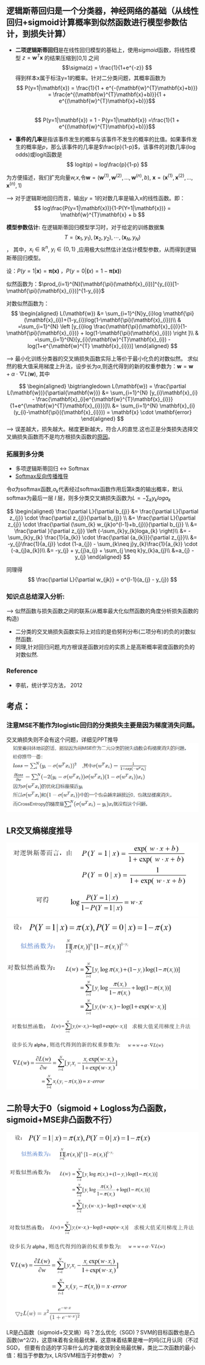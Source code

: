 ## 逻辑斯蒂回归是一个分类器，神经网络的基础（从线性回归+sigmoid计算概率到似然函数进行模型参数估计，到损失计算）
* **二项逻辑斯蒂回归**是在线性回归模型的基础上，使用*sigmoid*函数，将线性模型 $z =  \mathbf{w}^{T}\mathbf{x}$ 
的结果压缩到[0,1] 之间
$$\sigma(z) = \frac{1}{1+e^{-z}} $$
得到样本x属于标注y=1的概率。针对二分类问题，其概率函数为
$$ P(y=1|\mathbf{x}) = \frac{1}{1 + e^{-(\mathbf{w}^{T}\mathbf{x}+b)}} = \frac{e^{(\mathbf{w}^{T}\mathbf{x}+b)}}{1 + e^{(\mathbf{w}^{T}\mathbf{x}+b)}}$$  
$$ P(y=1|\mathbf{x}) = 1 - P(y=1|\mathbf{x}) =\frac{1}{1 + e^{(\mathbf{w}^{T}\mathbf{x}+b)}}$$

* **事件的几率**是指该事件发生的概率与该事件不发生的概率的比值。如果事件发生的概率是*p*，那么该事件的几率是$\frac{p}{1-p}$，该事件的对数几率(log odds)或logit函数是
$$ logit(p) = log\frac{p}{1-p} $$

为方便描述，我们扩充向量*w,x*,令$\mathbf{w} = (\mathbf{w}^{(1)},\mathbf{w}^{(2)},\dots,\mathbf{w}^{(n)},b)$, $\mathbf{x} = (\mathbf{x}^{(1)},\mathbf{x}^{(2)},\dots,\mathbf{x}^{(n)},1)$

--> 对于逻辑斯地回归而言，输出$y=1$的对数几率是输入x的线性函数。即：
$$ log\frac{P(y=1|\mathbf{x})}{1-P(Y=1|\mathbf{x})} = \mathbf{w}^{T}\mathbf{x} + b $$

**模型参数估计:** 在逻辑斯蒂回归模型学习时，对于给定的训练数据集
$$T={(\mathbf{x}_{1},y_{1}),(\mathbf{x}_{2},y_{2}),\cdots,(\mathbf{x}_{N},y_{N})}$$，
其中，$x_{i}\in \mathbb{R}^{n}$, $y_{i} \in \{0,1\}$ ,应用极大似然估计法估计模型参数，从而得到逻辑斯蒂回归模型。

设：$P(y=1|\mathbf{x}) = \mathbf{\pi(x)}$ ，$P(y=0|\mathbf(x) = 1 - \mathbf{\pi(x)})$

似然函数为：$\prod_{i=1}^{N}[\mathbf{\pi}(\mathbf{x}_{i})]^{y_{i}}[1-\mathbf{\pi}(\mathbf{x}_{i})]^{1-y_{i}}$

对数似然函数为：
$$
\begin{aligned}
L(\mathbf{w}) &= \sum_{i=1}^{N}y_{i}log \mathbf{\pi}(\mathbf{x}_{i})+(1-y_{i})log(1-\mathbf{\pi}(\mathbf{x}_{i}))\\
& =\sum_{i=1}^{N} \left [y_{i}log \frac{\mathbf{\pi}(\mathbf{x}_{i})}{1-\mathbf{\pi}(\mathbf{x}_{i})} + log(1-\mathbf{\pi}(\mathbf{x}_{i})) \right ]\\
& =\sum_{i=1}^{N}[y_{i}(\mathbf{w}^{T}\mathbf{x}_{i}) - log(1+e^{\mathbf{w}^{T} \mathbf{x}_{i}})]
\end{aligned}
$$

--> 最小化训练分类器的交叉熵损失函数实际上等价于最小化负的对数似然。
求似然的极大值采用梯度上升法，设步长为$\alpha$,则迭代得到的新的权重参数为：$\mathbf{w} = \mathbf{w} + \alpha \cdot \bigtriangledown L(\mathbf{w})$, 其中 

$$
\begin{aligned}
\bigtriangledown L(\mathbf{w}) = \frac{\partial L(\mathbf{w})}{\partial{\mathbf{w}}} &= \sum_{i=1}^{N} [y_{i}\mathbf{x}_{i} - \frac{\mathbf{x}_{i}e^{\mathbf{w}^{T}\mathbf{x}_{i}}}{1+e^{\mathbf{w}^{T}\mathbf{x}_{i}}}]\\
&= \sum_{i=1}^{N} \mathbf{x}_{i}(y_{i}-\mathbf{\pi}({\mathbf{x}_{i}})) = \mathbf{x} \cdot \mathbf{error}
\end{aligned}
$$
--> 误差越大，损失越大。梯度更新越大，符合人的直觉.这也正是分类损失选择交叉熵损失函数而不是均方根损失函数的[原因](https://blog.csdn.net/u014313009/article/details/51043064)。

<!-- $$
\begin{aligned}
x ={}& a+b+c+{} \\
&d+e+f+g
\end{aligned}
$$ -->

### 拓展到多分类
* 多项逻辑斯蒂回归 <-> Softmax
* [Softmax反向传播推导](https://zhuanlan.zhihu.com/p/25723112)

令*a*为softmax函数,$a_{k}$代表经过softmax函数作用后第*k*类的输出概率，默认softmax为最后一层 *l* 层，则多分类交叉熵损失函数为$L = -\sum_{k}y_{k}loga_{k}$


$$
\begin{aligned}
\frac{\partial L}{\partial b_{j}} &= \frac{\partial L}{\partial z_{j}} \cdot \frac{\partial z_{j}}{\partial b_{j}} \\
&= \frac{\partial L}{\partial z_{j}} \cdot \frac{\partial (\sum_{k} w_{jk}o^{l-1}+b_{j})}{\partial b_{j}} \\
&= \frac{\partial }{\partial z_{j}} \left (-\sum_{k}y_{k}loga_{k} \right)\\
&= -\sum_{k}y_{k} \frac{1}{a_{k}} \cdot \frac{\partial {a_{k}}}{\partial z_{j}}\\
&= -y_{j}\frac{1}{a_{j}} \cdot (1-a_{j}) - \sum_{k\neq j}y_{k}\frac{1}{a_{k}} \cdot (-a_{j}a_{k})\\
&= -y_{j} + y_{j}a_{j} + \sum_{j \neq k}y_{k}a_{j}\\
&=a_{j} - y_{j}
\end{aligned}
$$

同理得
$$
\frac{\partial L}{\partial w_{jk}} = o^{l-1}(a_{j} - y_{j})
$$

### 知识点总结深入分析:
--> 似然函数与损失函数之间的联系(从概率最大化似然函数的角度分析损失函数的构造)
* 二分类的交叉熵损失函数实际上对应的是伯努利分布(二项分布)的负的对数似然函数.
* 同理,针对回归问题,均方根误差函数对应的实质上是高斯概率密度函数的负的对数似然.

### Reference
* 李航，统计学习方法， 2012

## 考点：
### 注意MSE不能作为logistic回归的分类损失主要是因为梯度消失问题。
  交叉熵损失则不会有这个问题，详细见PPT推导
![avater](MSE不能作为分类损失的原因分析.png)

## LR交叉熵梯度推导
![avater](LR交叉熵损失梯度推导0.png)
![avater](LR交叉熵损失梯度推导.png)
![avater](LR交叉熵损失梯度推导1.png)

## 二阶导大于0（sigmoid + Logloss为凸函数，sigmoid+MSE非凸函数不行）
![avater](sigmoid函数LR二阶导大于0_凸函数证明.png)


LR是凸函数（sigmoid+交叉熵）吗？怎么优化（SGD)？SVM的目标函数也是凸函数(w^2/2)，这意味着有全局最优解，这意味着结果是唯一的吗(江月认同（不过SGD， 但要有合适的学习率什么的才能收敛到全局最优解，类比二次函数的最小值：相当于参数为x, LR/SVM相当于对参数w）？
